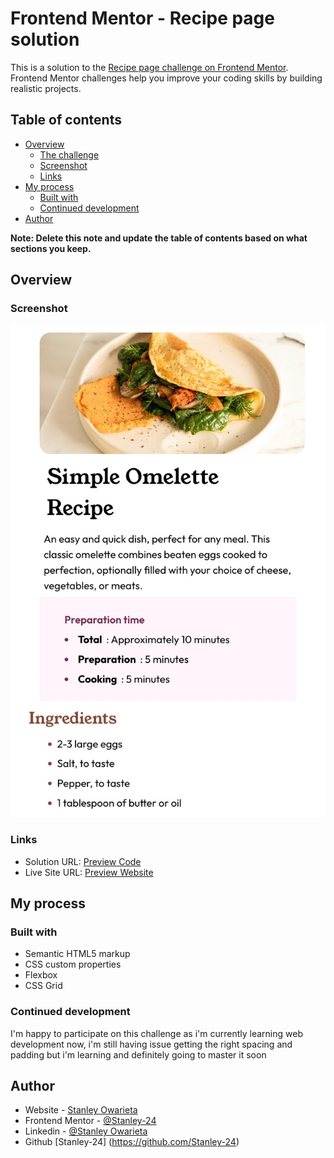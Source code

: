 # Frontend Mentor - Recipe page solution

This is a solution to the [Recipe page challenge on Frontend Mentor](https://www.frontendmentor.io/challenges/recipe-page-KiTsR8QQKm). Frontend Mentor challenges help you improve your coding skills by building realistic projects. 

## Table of contents

- [Overview](#overview)
  - [The challenge](#the-challenge)
  - [Screenshot](#screenshot)
  - [Links](#links)
- [My process](#my-process)
  - [Built with](#built-with)
  - [Continued development](#continued-development)
- [Author](#author)

**Note: Delete this note and update the table of contents based on what sections you keep.**

## Overview

### Screenshot

![](./assets/images/screenshot.jpeg)


### Links

- Solution URL: [Preview Code](https://github.com/Stanley-24/Recipe-page-solution.git)
- Live Site URL: [Preview Website](https://recipe-page-solution.vercel.app/)

## My process

### Built with

- Semantic HTML5 markup
- CSS custom properties
- Flexbox
- CSS Grid


### Continued development

I'm happy to participate on this challenge as i'm currently learning web development now, i'm still having issue getting the right spacing and padding but i'm learning and definitely going to master it soon 


## Author

- Website - [Stanley Owarieta](https://stanley-24.github.io/Landingpage/)
- Frontend Mentor - [@Stanley-24](https://www.frontendmentor.io/profile/Stanley-24)
- Linkedin - [@Stanley Owarieta](https://www.linkedin.com/in/stanley-owarieta-9127042b7/)
- Github [Stanley-24] (https://github.com/Stanley-24)

